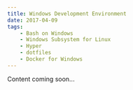 ```yaml
---
title: Windows Development Environment
date: 2017-04-09
tags:
    - Bash on Windows
    - Windows Subsystem for Linux
    - Hyper
    - dotfiles
    - Docker for Windows
---
```

Content coming soon...

